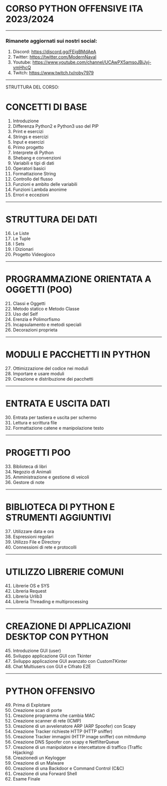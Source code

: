 # CORSO PYTHON OFFENSIVE ITA 2023/2024 

---

### Rimanete aggiornati sui nostri social:
1. Discord: https://discord.gg/FEjgBMdAeA
2. Twitter: https://twitter.com/ModernNaval
3. Youtube: https://www.youtube.com/channel/UCAwPX5amsoJBiJyj-vmHhcQ
4. Twitch: https://www.twitch.tv/roby7979

---

STRUTTURA DEL CORSO:

# CONCETTI DI BASE
1. Introduzione
2. Differenza Python2 e Python3 uso del PIP
3. Print e esercizi
4. Strings e esercizi
5. Input e esercizi
6. Primo progetto
7. Interprete di Python
8. Shebang e convenzioni
9. Variabili e tipi di dati
10. Operatori basici
11. Formattazione String
12. Controllo del flusso
13. Funzioni e ambito delle variabili
14. Funzioni Lambda anonime
15. Errori e eccezioni

---

# STRUTTURA DEI DATI
16. Le Liste
17. Le Tuple
18. I Sets
19. I Dizionari
20. Progetto Videogioco

---

# PROGRAMMAZIONE ORIENTATA A OGGETTI (POO)
21. Classi e Oggetti
22. Metodo statico e Metodo Classe
23. Uso del Self
24. Erenzia e Polimorfismo
25. Incapsulamento e metodi speciali
26. Decorazioni proprieta

---

# MODULI E PACCHETTI IN PYTHON
27. Ottimizzazione del codice nei moduli
28. Importare e usare moduli
29. Creazione e distribuzione dei pacchetti

---

# ENTRATA E USCITA DATI
30. Entrata per tastiera e uscita per schermo
31. Lettura e scrittura file
32. Formattazione catene e manipolazione testo

---

# PROGETTI POO 
33. Biblioteca di libri
34. Negozio di Animali
35. Amministrazione e gestione di veicoli
36. Gestore di note

---

# BIBLIOTECA DI PYTHON E STRUMENTI AGGIUNTIVI
37. Utilizzare data e ora
38. Espressioni regolari
39. Utilizzo File e Directory
40. Connessioni di rete e protocolli

---

# UTILIZZO LIBRERIE COMUNI
41. Librerie OS e SYS
42. Libreria Request
43. Libreria Urlib3
44. Libreria Threading e multiprocessing

---

# CREAZIONE DI APPLICAZIONI DESKTOP CON PYTHON
45. Introduzione GUI (user)
46. Sviluppo applicazione GUI con Tkinter
47. Sviluppo applicazione GUI avanzato con CustomTKinter
48. Chat Multiusers con GUI e Cifrato E2E

---

# PYTHON OFFENSIVO
49. Prima di Explotare
50. Creazione scan di porte
51. Creazione programma che cambia MAC
52. Creazione scanner di rete (ICMP)
53. Creazione di un avvelenatore ARP (ARP Spoofer) con Scapy
54. Creazione Tracker richieste HTTP (HTTP sniffer)
55. Creazione Tracker immagini (HTTP image sniffer) con mitmdump
56. Creazione DNS Spoofer con scapy e NetfilterQueue
57. Creazione di un manipolatore e intercettatore di traffico (Traffic Hijacking)
58. Creazionedi un Keylogger
59. Creazione di un Malware
60. Creazione di una Backdoor e Command Control (C&C)
61. Creazione di una Forward Shell
62. Esame Finale

